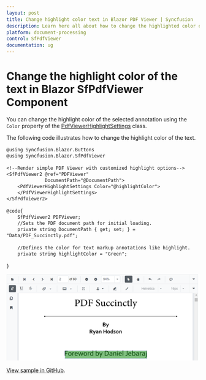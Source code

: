 ```yaml
---
layout: post
title: Change highlight color text in Blazor PDF Viewer | Syncfusion
description: Learn here all about how to change the highlighted color of the text in Syncfusion Blazor SfPdfViewer component.
platform: document-processing
control: SfPdfViewer
documentation: ug
---
```


# Change the highlight color of the text in Blazor SfPdfViewer Component

You can change the highlight color of the selected annotation using the `Color` property of the [PdfViewerHighlightSettings](https://help.syncfusion.com/cr/blazor/Syncfusion.Blazor.SfPdfViewer.PdfViewerHighlightSettings.html) class.

The following code illustrates how to change the highlight color of the text.

```cshtml
@using Syncfusion.Blazor.Buttons
@using Syncfusion.Blazor.SfPdfViewer

<!--Render simple PDF Viewer with customized highlight options-->
<SfPdfViewer2 @ref="PDFViewer"
              DocumentPath="@DocumentPath">
    <PdfViewerHighlightSettings Color="@highlightColor">
    </PdfViewerHighlightSettings>
</SfPdfViewer2>

@code{
    SfPdfViewer2 PDFViewer;
    //Sets the PDF document path for initial loading.
    private string DocumentPath { get; set; } = "Data/PDF_Succinctly.pdf";

    //Defines the color for text markup annotations like highlight.
    private string highlightColor = "Green";

}
```
![Highlight Text in Blazor PDFViewer](../../pdfviewer/images/highlighttext.png)

[View sample in GitHub](https://github.com/SyncfusionExamples/blazor-pdf-viewer-examples/tree/master/Annotations/Text%20Markup/Customize%20highlight%20annotation).
